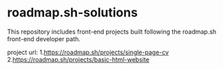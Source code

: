 # roadmap.sh-solutions
This repository includes front-end projects built following the roadmap.sh front-end developer path.


project url: 
1.https://roadmap.sh/projects/single-page-cv
2.https://roadmap.sh/projects/basic-html-website

